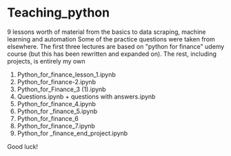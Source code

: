 # Teaching_python
9 lessons worth of material from the basics to data scraping, machine learning and automation
Some of the practice questions were taken from elsewhere. 
The first three lectures are based on "python for finance" udemy course (but this has been rewritten and expanded on). 
The rest, including projects, is entirely my own




1) Python_for_finance_lesson_1.ipynb
2) Python_for_finance-2.ipynb
3) Python_for_Finance_3 (1).ipynb
4) Questions.ipynb     +     questions with answers.ipynb
5) Python_for_finance_4.ipynb
6) Python_for _finance_5.ipynb
7) Python_for_finance_6
8) Python_for_finance_7.ipynb
9) Python_for _finance_end_project.ipynb

Good luck!
